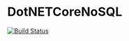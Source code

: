 # DotNETCoreNoSQL

[![Build Status](https://travis-ci.org/Abraxelx/DotNETCoreNoSQL.svg?branch=master)](https://travis-ci.org/Abraxelx/DotNETCoreNoSQL)
